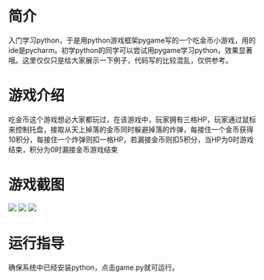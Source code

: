 # 简介
入门学习python，于是用python游戏框架pygame写的一个吃金币小游戏，用的ide是pycharm。初学python的同学可以尝试用pygame学习python，效果显著哦。这里仅仅只是给大家展示一下例子，代码写的比较混乱，仅供参考。

# 游戏介绍
吃金币这个游戏想必大家都玩过，在该游戏中，玩家拥有三格HP，玩家通过鼠标来控制托盘，接取从天上掉落的金币同时躲避掉落的炸弹，每接住一个金币获得10积分，每接住一个炸弹则扣一格HP，若漏接金币则扣5积分，当HP为0时游戏结束，积分为0时漏接金币游戏结束

# 游戏截图
<img src="https://github.com/shifenzhiliu/eating-coins/blob/master/game/%E6%B8%B8%E6%88%8F%E6%88%AA%E5%9B%BE/gamestart.png">
<img src="https://github.com/shifenzhiliu/eating-coins/blob/master/game/%E6%B8%B8%E6%88%8F%E6%88%AA%E5%9B%BE/gamein.png">
<img src="https://github.com/shifenzhiliu/eating-coins/blob/master/game/%E6%B8%B8%E6%88%8F%E6%88%AA%E5%9B%BE/gameover.png">

# 运行指导
确保系统中已经安装python，点击game.py就可运行。

